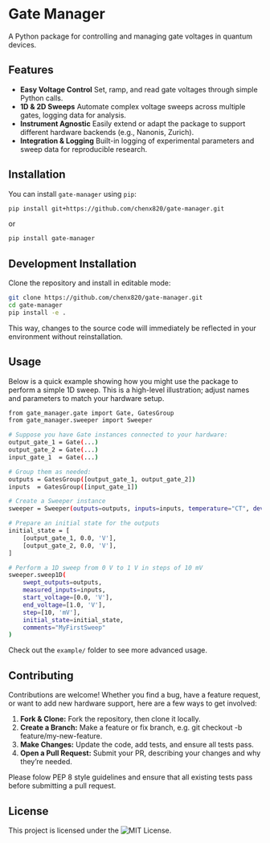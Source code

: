 # Gate Manager

A Python package for controlling and managing gate voltages in quantum devices.

## Features

- **Easy Voltage Control**
  Set, ramp, and read gate voltages through simple Python calls.
- **1D & 2D Sweeps**
  Automate complex voltage sweeps across multiple gates, logging data for analysis.
- **Instrument Agnostic**
  Easily extend or adapt the package to support different hardware backends (e.g., Nanonis, Zurich).
- **Integration & Logging**
  Built-in logging of experimental parameters and sweep data for reproducible research.

## Installation

You can install `gate-manager` using `pip`:

```bash
pip install git+https://github.com/chenx820/gate-manager.git
```

or

```bash
pip install gate-manager
```

## Development Installation

Clone the repository and install in editable mode:

```bash
git clone https://github.com/chenx820/gate-manager.git
cd gate-manager
pip install -e .
```

This way, changes to the source code will immediately be reflected in your environment without reinstallation.

## Usage

Below is a quick example showing how you might use the package to perform a simple 1D sweep. This is a high-level illustration; adjust names and parameters to match your hardware setup.

```bash
from gate_manager.gate import Gate, GatesGroup
from gate_manager.sweeper import Sweeper

# Suppose you have Gate instances connected to your hardware:
output_gate_1 = Gate(...)
output_gate_2 = Gate(...)
input_gate_1  = Gate(...)

# Group them as needed:
outputs = GatesGroup([output_gate_1, output_gate_2])
inputs  = GatesGroup([input_gate_1])

# Create a Sweeper instance
sweeper = Sweeper(outputs=outputs, inputs=inputs, temperature="CT", device="QuantumDevice1")

# Prepare an initial state for the outputs
initial_state = [
    [output_gate_1, 0.0, 'V'],
    [output_gate_2, 0.0, 'V'],
]

# Perform a 1D sweep from 0 V to 1 V in steps of 10 mV
sweeper.sweep1D(
    swept_outputs=outputs,
    measured_inputs=inputs,
    start_voltage=[0.0, 'V'],
    end_voltage=[1.0, 'V'],
    step=[10, 'mV'],
    initial_state=initial_state,
    comments="MyFirstSweep"
)
```

Check out the `example/` folder to see more advanced usage.

## Contributing

Contributions are welcome! Whether you find a bug, have a feature request, or want to add new hardware support, here are a few ways to get involved:

1. **Fork & Clone:** Fork the repository, then clone it locally.
2. **Create a Branch:** Make a feature or fix branch, e.g. git checkout -b feature/my-new-feature.
3. **Make Changes:** Update the code, add tests, and ensure all tests pass.
4. **Open a Pull Request:** Submit your PR, describing your changes and why they’re needed.

Please folow PEP 8 style guidelines and ensure that all existing tests pass before submitting a pull request.

## License

This project is licensed under the ![MIT License](https://github.com/chenx820/gate-manager/blob/main/LICENSE).

